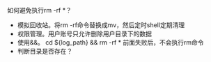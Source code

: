 如何避免执行rm -rf *？
 * 模拟回收站。将rm -rf命令替换成mv，然后定时shell定期清理
 * 权限管理。用户账号只允许删除用户目录下的数据
 * 使用&&。 cd ${log_path} && rm -rf *   前面失败后，不会执行rm命令
 * 判断目录是否存在？

 
